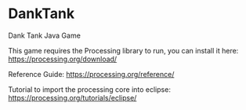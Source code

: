 # DankTank
Dank Tank Java Game

This game requires the Processing library to run, you can install it here:
https://processing.org/download/

Reference Guide:
https://processing.org/reference/

Tutorial to import the processing core into eclipse:
https://processing.org/tutorials/eclipse/
